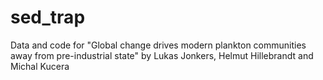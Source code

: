 # sed_trap
Data and code for "Global change drives modern plankton communities away from pre-industrial state" by Lukas Jonkers, Helmut Hillebrandt and Michal Kucera
